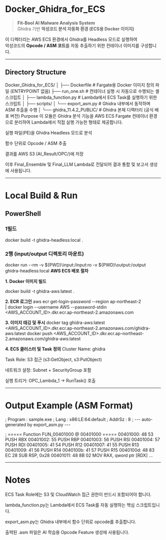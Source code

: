 # Docker_Ghidra_for_ECS

> **Fit-Bool AI Malware Analysis System**  
> Ghidra 기반 **악성코드 분석 자동화 환경 (ECS용 Docker 이미지)**

이 디렉터리는 AWS ECS 환경에서 Ghidra를 Headless 모드로 실행하여  
악성코드의 **Opcode / ASM 코드**를 자동 추출하기 위한 컨테이너 이미지를 구성합니다.

---

## Directory Structure


Docker_Ghidra_for_ECS/
│
├── Dockerfile               # Fargate용 Docker 이미지 정의 파일 (ENTRYPOINT 없음)
├── run_one.sh               # 컨테이너 실행 시 자동으로 수행되는 셸 스크립트
│
├── lambda_function.py       # Lambda에서 ECS Task를 실행하기 위한 스크립트
│
├── scripts/
│   └── export_asm.py        # Ghidra 내부에서 동작하며 ASM 추출을 수행
│
└── ghidra_11.4.2_PUBLIC/    # Ghidra 본체 디렉터리 (공식 배포 버전)
Purpose
이 모듈은 Ghidra 분석 기능을 AWS ECS Fargate 컨테이너 환경으로 분리하여
Lambda에서 직접 실행 가능한 형태로 제공합니다.

실행 파일(PE)을 Ghidra Headless 모드로 분석

함수 단위로 Opcode / ASM 추출

결과를 AWS S3 (AI_Result/OPC/)에 저장

이후 Final_Ensemble 및 Final_LLM Lambda로 전달되어
결과 통합 및 보고서 생성에 사용됩니다.

--- 

# Local Build & Run
## PowerShell

### 1️빌드
docker build -t ghidra-headless:local .

### 2️행 (input/output 디렉토리 마운트)
docker run --rm -v ${PWD}\input:/input:ro -v ${PWD}\output:/output ghidra-headless:local
    **AWS ECS 배포 절차**

**1. Docker 이미지 빌드**

docker build -t ghidra-aws:latest .

**2. ECR 로그인**
aws ecr get-login-password --region ap-northeast-2 \
| docker login --username AWS --password-stdin <AWS_ACCOUNT_ID>.dkr.ecr.ap-northeast-2.amazonaws.com

**3. 이미지 태깅 및 푸시**
docker tag ghidra-aws:latest <AWS_ACCOUNT_ID>.dkr.ecr.ap-northeast-2.amazonaws.com/ghidra-aws:latest
docker push <AWS_ACCOUNT_ID>.dkr.ecr.ap-northeast-2.amazonaws.com/ghidra-aws:latest

**4. ECS 클러스터 및 Task 정의**
Cluster Name: ghidra

Task Role: S3 접근 (s3:GetObject, s3:PutObject)

네트워크 설정: Subnet + SecurityGroup 포함

실행 트리거: OPC_Lambda_1 → RunTask() 호출

---

# Output Example (ASM Format)

; Program : sample.exe
; Lang    : x86:LE:64:default
; AddrSz  : 8
; --- auto-generated by export_asm.py ---

; ===== Function FUN_00401000 @ 00401000 =====
00401000: 48 53                    PUSH RBX
00401002: 55                       PUSH RBP
00401003: 56                       PUSH RSI
00401004: 57                       PUSH RDI
00401005: 41 54                    PUSH R12
00401007: 41 55                    PUSH R13
00401009: 41 56                    PUSH R14
0040100b: 41 57                    PUSH R15
0040100d: 48 83 EC 28              SUB RSP, 0x28
00401011: 48 8B 02                 MOV RAX, qword ptr [RDX]
...

---

# Notes
ECS Task Role에는 S3 및 CloudWatch 접근 권한이 반드시 포함되어야 합니다.

lambda_function.py는 Lambda에서 ECS Task를 자동 실행하는 핵심 스크립트입니다.

export_asm.py는 Ghidra 내부에서 함수 단위로 opcode를 추출합니다.

출력된 .asm 파일은 AI 학습용 Opcode Feature 생성에 사용됩니다.